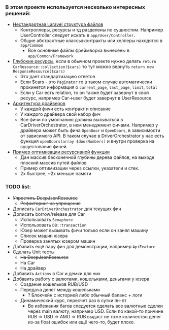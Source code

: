 ### В этом проекте используется несколько интересных решений:
 - [Нестандартная Laravel структура файлов](app/Common)
   - Контроллеры, ресурсы и тд разделены по сущностям. Например UserController следует искать в `app/User/Controller`.
   - Общие абстрактные классы/контракты или хелперы находятся в `app/Common`
     - Все основные файлы фреймворка вынесены в `app/Common/Framework`
 - [Глубокие ресурсы](app/Common/DeepJsonResource), если в обычном проекте нужно делать `return CarResource::collection($cars)` то тут можно вернуть `return new ResponseResource($cars)`
   - Это дает стандартизацию ответов
   - Если $cars - это `Paginator` то в таком случае автоматически прокинется информация о `current_page`, `last_page`, `limit`, `total`
   - Если у Car есть relation, то он также будет завернут в свой ресурс, например Car->user будет завернут в UserResource.
 - [Архитектура драйверов](app/Car)
   - У каждой фичи есть контракт и описание
   - У каждого драйвера свой набор фич
   - Все фичи по умолчанию должны вызываться в CarDriverOrchestrator, в нем менеджмент фичами. Например у драйвера может быть фича `OpenDoor` и `OpenDoors`, в зависимости от зависимого API. В таком случае в DriverOrchestrator у нас есть функция `openDoors(array $doorNumbers)` и внутри проверка на сущестование фичей.
 - [Пример оптимизации ресурсивной функции](app/RecursiveVsNotRecursive)
   - Дан массив бесконечной глубины дерева файлов, на выходе плоский массив путей файлов
   - Пример оптимизации через ссылки, указатели и стек.
   - 2x быстрее, ~2x меньше памяти

### TODO list:
 - ~~Упростить DeepJsonResource~~
   - ~~Рефакторинг на упрощение~~
 - Дописать `CarDriverOrchestrator` для текущих фич
 - Дописать borrow/release для Car
   - Использовать `Semaphore`
   - Использовать `DB::transaction`
   - Юзер может вызывать фичи только если он занял машину
   - Список машин юзера
   - Проверка занятых юзером машин
 - Добавить ещё пару фич для демонстрации, например `ApiFeature`
 - Сделать Unit тесты
   - ~~На DeepJsonResource~~
   - На Car
   - На драйвер
 - Добавить `Actions` в Car и демки для них
 - Добавить работу с валютами, кошельками, деньгами у юзера
   - Создание кошельков RUB/USD
   - Передача денег между кошельками
     - ? Блокчейн с историей либо обычный баланс + логи
   - Динамический курс, пересчет раз в сутки пн-пт
     - Во избежания багов следуется сделать все валютные сделки через main валюту, например USD. Если по какой-то причине RUB => USD => AMD => RUB выдаст не тоже количество денег из-за float ошибок или ещё чего-то, будет плохо.
